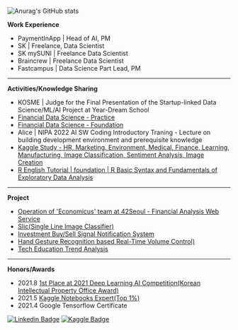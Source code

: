 ![Anurag's GitHub stats](https://github-readme-stats.vercel.app/api?username=sw-song&show_icons=true&theme=merko)

**Work Experience**
- PaymentInApp | Head of AI, PM
- SK | Freelance, Data Scientist
- SK mySUNI | Freelance Data Scientist
- Braincrew | Freelance Data Scientist
- Fastcampus | Data Science Part Lead, PM
---
**Activities/Knowledge Sharing**
- KOSME | Judge for the Final Presentation of the Startup-linked Data Science/ML/AI Project at Year-Dream School
- [Financial Data Science - Practice](https://github.com/sw-song/py_finance_practice)
- [Financial Data Science - Foundation](https://github.com/sw-song/py_finance)
- Alice | NIPA 2022 AI SW Coding Introductory Traning - Lecture on building development environment and prerequisite knowledge
- [Kaggle Study - HR, Marketing, Environment, Medical, Finance, Learning, Manufacturing, Image Classification, Sentiment Analysis, Image Creation](https://github.com/sw-song/kaggle-study)
- [R English Tutorial | foundation | R Basic Syntax and Fundamentals of Exploratory Data Analysis](https://sw-song.github.io/rbook/)

---
**Project**
- [Operation of 'Economicus' team at 42Seoul - Financial Analysis Web Service](https://github.com/economicus)
- [Slic(Single Line Image Classifier)](https://github.com/sw-song/Slic)
- [Investment Buy/Sell Signal Notification System](https://github.com/sw-song/kiwoom)
- [Hand Gesture Recognition based Real-Time Volume Control)](https://github.com/sw-song/RealTime_Gesture_VolumeControl)
- [Tech Education Trend Analysis](https://github.com/sw-song/Tech-Trends-2020)

---
**Honors/Awards**
- 2021.8 [1st Place at 2021 Deep Learning AI Competition(Korean Intellectual Property Office Award)](https://github.com/sw-song/GAN_Project)
- 2021.5 [Kaggle Notebooks Expert(Top 1%)](https://www.kaggle.com/songseungwon)
- 2021.4 Google Tensorflow Certificate

[![Linkedin Badge](https://img.shields.io/badge/-LinkedIn-007DC1?style=rounde&logo=Linkedin&link=https://www.linkedin.com/in/seungwonsong/)](https://www.linkedin.com/in/seungwonsong/)
[![Kaggle Badge](https://img.shields.io/badge/-Kaggle-20BEFF?style=round&logo=Keras&logoColor=white&link=https://www.kaggle.com/songseungwon)](https://www.kaggle.com/songseungwon)
